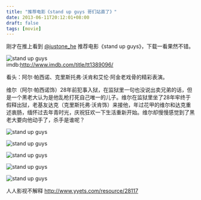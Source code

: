 ```yaml
---
title: "推荐电影《stand up guys 哥们站直了》"
date: 2013-06-11T20:12:01+08:00
draft: false
tags: [movie]
---
```

刚才在推上看到 [@justone_he](http://twitter.com/justone_he) 推荐电影《stand up guys》，下载一看果然不错。

![stand up guys](http://www.impawards.com/2012/posters/stand_up_guys_ver3.jpg)  
imdb:<http://www.imdb.com/title/tt1389096/>

看头：阿尔·帕西诺、克里斯托弗·沃肯和艾伦·阿金老戏骨的精彩表演。

维尔（阿尔·帕西诺饰）28年前犯事入狱，在监狱里一句也没说出卖兄弟的话，但是一个黑老大认为是他乱枪打死自己唯一的儿子。维尔在监狱里坐了28年牢终于假释出狱，老基友达克（克里斯托弗·沃肯饰）来接他，年过花甲的维尔和达克重述衷肠，缅怀过去年青时光，庆祝狂欢一下生活重新开始。维尔却慢慢感觉到了黑老大要向他动手了，杀手是谁呢？

<!-- more -->

![stand up guys](http://images.screenrush.co.uk/medias/nmedia/18/93/48/96/20259392.jpg)

![stand up guys](http://images.screenrush.co.uk/medias/nmedia/18/93/18/04/20240304.jpg)

![stand up guys](http://images.screenrush.co.uk/medias/nmedia/18/95/98/07/20483674.jpg)

![stand up guys](http://www.movie-moron.com/wp-content/gallery/review/stand-up-guys-review-2.jpg)

![stand up guys](http://uk.web.img2.acsta.net/medias/nmedia/18/95/98/07/20483671.jpg)

人人影视不解释 <http://www.yyets.com/resource/28117>